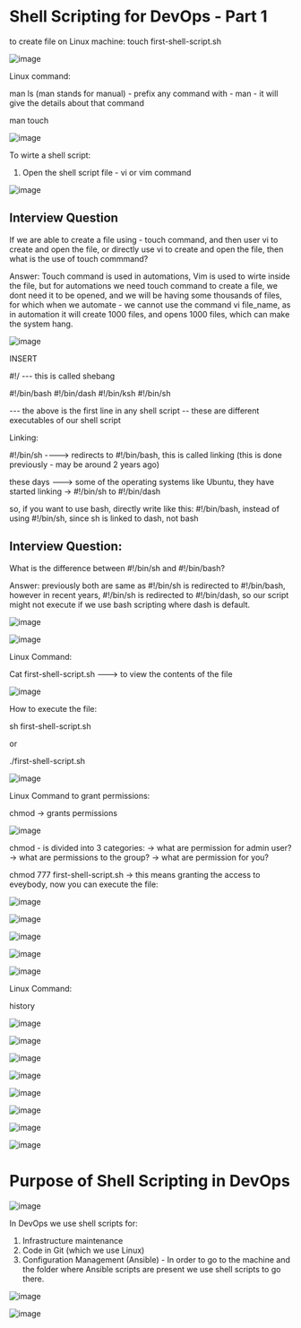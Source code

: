 #  Shell Scripting for DevOps - Part 1

to create file on Linux machine:
touch first-shell-script.sh

![image](https://github.com/user-attachments/assets/0f92b25c-b30c-448a-829f-fbac5299a523)



Linux command:

man ls    (man stands for manual) - prefix any command with - man - it will give the details about that command

man touch
 
  ![image](https://github.com/user-attachments/assets/24e77fe8-760a-460d-94b7-30aae2d0d6da)

  
To wirte a shell script:
 1) Open the shell script file - vi or vim command

![image](https://github.com/user-attachments/assets/2ebb73c1-51da-4f1e-bb1d-5cea201b8cb1)


## Interview Question
If we are able to create a file using - touch command, and then user vi to create and open the file, or directly use vi to create and open the file, then what is the use of touch commmand?

Answer: 
Touch command is used in automations, Vim is used to wirte inside the file, but for automations we need touch command to create a file, we dont need it to be opened, and we will be having some thousands of files, for which when we automate - we cannot use the command vi file_name, as in automation it will create 1000 files, and opens 1000 files, which can make the system hang.




![image](https://github.com/user-attachments/assets/0dc1bdb1-98bf-4894-9bb7-8cde1c8cf999)

INSERT

#!/  --- this is called shebang

#!/bin/bash
#!/bin/dash
#!/bin/ksh
#!/bin/sh

--- the above is the first line in any shell script -- these are different executables of our shell script


Linking:

#!/bin/sh ----> redirects to #!/bin/bash, this is called linking (this is done previously - may be around 2 years ago)

these days ---> some of the operating systems like Ubuntu, they have started linking -> #!/bin/sh to #!/bin/dash

so, if you want to use bash, directly write like this:   #!/bin/bash, instead of using #!/bin/sh, since sh is linked to dash, not bash


## Interview Question:  

What is the difference between #!/bin/sh and #!/bin/bash?

Answer: previously both are same as #!/bin/sh is redirected to #!/bin/bash, however in recent years, #!/bin/sh is redirected to #!/bin/dash, so our script might not execute if we use bash scripting where dash is default.



![image](https://github.com/user-attachments/assets/ebadd716-284a-4123-a976-d8905bead47d)


![image](https://github.com/user-attachments/assets/b96132fb-f018-43fc-b82a-64a483b7c64e)



Linux Command:

Cat first-shell-script.sh ---> to view the contents of the file

![image](https://github.com/user-attachments/assets/a8f3cbda-c0fe-4c8e-86f0-64082d33d0b5)


How to execute the file:

sh first-shell-script.sh

or

./first-shell-script.sh

![image](https://github.com/user-attachments/assets/f1ce5da6-5677-4df6-910c-5266a136641f)




Linux Command to grant permissions:

chmod -> grants permissions


![image](https://github.com/user-attachments/assets/b4817b10-1c96-4e6b-b738-bbe6ac57a4a6)


chmod - is divided into 3 categories:
-> what are permission for admin user?
-> what are permissions to the group?
-> what are permission for you?


chmod 777 first-shell-script.sh -> this means granting the access to eveybody, now you can execute the file:

![image](https://github.com/user-attachments/assets/3212c0d1-6c20-47f6-9cd4-4c88278f89d9)


![image](https://github.com/user-attachments/assets/68677021-3f8e-47a3-8d74-9db6d88445e3)



![image](https://github.com/user-attachments/assets/0c485743-7e3b-4484-a223-cc90a95481a6)


![image](https://github.com/user-attachments/assets/38e04302-0459-49c2-ac5d-4740638d8b18)


![image](https://github.com/user-attachments/assets/0e53b6f4-75d8-4664-aa6d-0f6463f4902a)


Linux Command:

history

![image](https://github.com/user-attachments/assets/6a7109ee-a997-47a1-a869-4292609682bc)



![image](https://github.com/user-attachments/assets/49458418-a3d7-4139-a2a0-d8631bba86e1)




![image](https://github.com/user-attachments/assets/ceea656e-6ee8-470c-b5c5-e56d022a90f8)



![image](https://github.com/user-attachments/assets/e44df2e8-c394-4509-bfc0-a66015b76265)

![image](https://github.com/user-attachments/assets/5b2f9ddb-01a9-4ebd-a907-acfda2822761)


![image](https://github.com/user-attachments/assets/9eca73fd-a1e1-41c7-95c5-4a91b06efd0a)

![image](https://github.com/user-attachments/assets/6451420b-fb02-4b7c-a54d-53a2f968047b)

![image](https://github.com/user-attachments/assets/9eb88d17-d4b0-413e-af74-0178bf86ac9f)



# Purpose of Shell Scripting in DevOps


![image](https://github.com/user-attachments/assets/c4be10b9-1efb-46a6-a402-93781fbc7fef)

In DevOps we use shell scripts for:
1) Infrastructure maintenance
2) Code in Git (which we use Linux)
3) Configuration Management (Ansible) - In order to go to the machine and the folder where Ansible scripts are present we use shell scripts to go there.




![image](https://github.com/user-attachments/assets/a3394f76-d928-48a6-b789-b154bd0b6124)






![image](https://github.com/user-attachments/assets/cdbb5416-43d7-47ea-b456-83b2f2998435)








